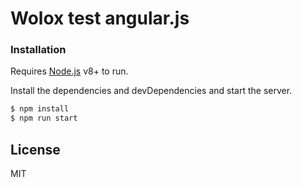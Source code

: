 # Wolox test angular.js

### Installation

Requires [Node.js] v8+ to run.

Install the dependencies and devDependencies and start the server.

```sh
$ npm install
$ npm run start
```

## License

MIT

[//]: # "These are reference links used in the body of this note and get stripped out when the markdown processor does its job. There is no need to format nicely because it shouldn't be seen. Thanks SO - http://stackoverflow.com/questions/4823468/store-comments-in-markdown-syntax"

[node.js]: http://nodejs.org
[angularjs]: http://angularjs.org